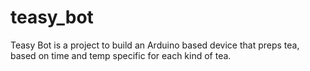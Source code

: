 # teasy_bot
Teasy Bot is a project to build an Arduino based device that preps tea, based on time and temp specific for each kind of tea.


